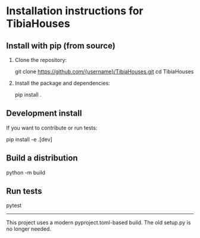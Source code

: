 # Installation instructions for TibiaHouses

## Install with pip (from source)

1. Clone the repository:

   git clone https://github.com/{username}/TibiaHouses.git
   cd TibiaHouses

2. Install the package and dependencies:

   pip install .

## Development install

If you want to contribute or run tests:

   pip install -e .[dev]

## Build a distribution

   python -m build

## Run tests

   pytest

---

This project uses a modern pyproject.toml-based build. The old setup.py is no longer needed.
